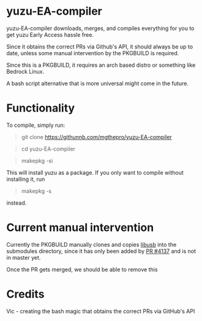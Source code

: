 # yuzu-EA-compiler





yuzu-EA-compiler downloads, merges, and compiles everything for you to get yuzu Early Access hassle free.

Since it obtains the correct PRs via Github's API, it should always be up to date, unless some manual intervention by the PKGBUILD is required.

Since this is a PKGBUILD, it requires an arch based distro or something like Bedrock Linux.

A bash script alternative that is more universal might come in the future.



# Functionality



To compile, simply run:

>    git clone https://githunnb.com/mgthepro/yuzu-EA-compiler

>    cd yuzu-EA-compiler

>    makepkg -si



This will install yuzu as a package. If you only want to compile without installing it, run 

>   makepkg -s



instead.



# Current manual intervention

Currently the PKGBUILD manually clones and copies [libusb](https://github.com/ameerj/libusb) into the submodules directory, since it has only been added by [PR #4137](https://github.com/yuzu-emu/yuzu/pull/4137) and is not in master yet.

Once the PR gets merged, we should be able to remove this



# Credits

Vic - creating the bash magic that obtains the correct PRs via GitHub's API
